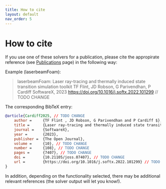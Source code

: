 ```yaml
---
title: How to cite
layout: default
nav_order: 5
---
```



# How to cite

If you use one of these solvers for a publication, please cite the appropirate reference (see [Publications](../publications/publications.html) page)
in the following way:

Example (laserbeamFoam):

> laserbeamFoam: Laser ray-tracing and thermally induced state transition simulation toolkit
> TF Flint, JD Robson, G Parivendhan, P Cardiff
> SoftwareX, 2023
>  https://doi.org/10.1016/j.softx.2022.101299  // TODO CHANGE


The corresponding BibTeX entry:

```bibtex
@article{Cardiff2025, // TODO CHANGE
    author =     {TF Flint , JD Robson, G Parivendhan and P Cardiff $},
    title =      {Laser ray-tracing and thermally induced state transition simulation toolkit},
    journal =    {SoftwareX},
    year =       {2023}, 
    publisher =  {The Open Journal},
    volume =     {10}, // TODO CHANGE
    number =     {108}, // TODO CHANGE
    pages =      {7407}, // TODO CHANGE
    doi =        {10.21105/joss.07407}, // TODO CHANGE
    url =        {https://doi.org/10.1016/j.softx.2022.101299} // TODO CHANGE
}
```

In addition, depending on the functionality selected, there may be additional
relevant references (the solver output will let you know!).